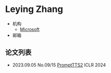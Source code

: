 # Leying Zhang

- 机构
  - [Microsoft](../Institutions/Microsoft.md)
- 邮箱

## 论文列表

- 2023.09.05 No.09/15 [PromptTTS2](../Models/Prompt/2023.09.05_PromptTTS2.md) ICLR 2024